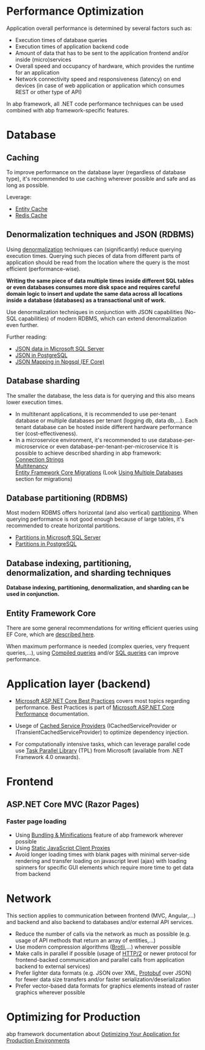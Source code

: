 # Performance Optimization
Application overall performance is determined by several factors such as:

* Execution times of database queries
* Execution times of application backend code
* Amount of data that has to be sent to the application frontend and/or inside (micro)services
* Overall speed and occupancy of hardware, which provides the runtime for an application
* Network connectivity speed and responsiveness (latency) on end devices (in case of web application or application which consumes REST or other type of API)

In abp framework, all .NET code performance techniques can be used combined with abp framework-specific features.

# Database
## Caching
To improve performance on the database layer (regardless of database type), it's recommended to use caching wherever possible and safe and as long as possible.

Leverage:

* [Entity Cache](Entity-Cache.md)
* [Redis Cache](Redis-Cache.md)

## Denormalization techniques and JSON (RDBMS)
Using [denormalization](https://en.wikipedia.org/wiki/Denormalization) techniques can (significantly) reduce querying execution times.
Querying such pieces of data from different parts of application should be read from the location where the query is the most efficient (performance-wise).

**Writing the same piece of data multiple times inside different SQL tables or even databases consumes more disk space and requires careful domain logic to insert and update the same data across all locations inside a database (databases) as a transactional unit of work.**

Use denormalization techniques in conjunction with JSON capabilities (No-SQL capabilities) of modern RDBMS, which can extend denormalization even further.

Further reading:
* [JSON data in Microsoft SQL Server](https://learn.microsoft.com/en-us/sql/relational-databases/json/json-data-sql-server)
* [JSON in PostgreSQL](https://www.postgresql.org/docs/current/functions-json.html)
* [JSON Mapping in Npgsql (EF Core)](https://www.npgsql.org/efcore/mapping/json.html)

## Database sharding
The smaller the database, the less data is for querying and this also means lower execution times.
* In multitenant applications, it is recommended to use per-tenant database or multiple databases per tenant (logging db, data db,...).
Each tenant database can be hosted inside different hardware performance tier (cost-effectiveness).
* In a microservice environment, it's recommended to use database-per-microservice or even database-per-tenant-per-microservice
It is possible to achieve described sharding in abp framework:<br>
[Connection Strings](Connection-Strings.md)<br>
[Multitenancy](Multi-Tenancy.md)<br>
[Entity Framework Core Migrations](Entity-Framework-Core-Migrations.md) (Look [Using Multiple Databases](Entity-Framework-Core-Migrations.md#using-multiple-databases) section for migrations)

## Database partitioning (RDBMS)
Most modern RDBMS offers horizontal (and also vertical) [partitioning](https://en.wikipedia.org/wiki/Partition_(database)).
When querying performance is not good enough because of large tables, it's recommended to create horizontal partitions.
* [Partitions in Microsoft SQL Server](https://learn.microsoft.com/en-us/sql/relational-databases/partitions/partitioned-tables-and-indexes)
* [Partitions in PostgreSQL](https://www.postgresql.org/docs/current/ddl-partitioning.html)

## Database indexing, partitioning, denormalization, and sharding techniques
**Database indexing, partitioning, denormalization, and sharding can be used in conjunction.**

## Entity Framework Core
There are some general recommendations for writing efficient queries using EF Core, which are [described here](https://learn.microsoft.com/en-us/ef/core/performance/efficient-querying).

When maximum performance is needed (complex queries, very frequent queries,...), using [Compiled queries](https://learn.microsoft.com/en-us/dotnet/framework/data/adonet/ef/language-reference/compiled-queries-linq-to-entities) and/or [SQL queries](https://learn.microsoft.com/en-us/ef/core/querying/sql-queries) can improve performance.

# Application layer (backend)
* [Microsoft ASP.NET Core Best Practices](https://learn.microsoft.com/en-us/aspnet/core/fundamentals/best-practices) covers most topics regarding performance.
Best Practices is part of [Microsoft ASP.NET Core Performance](https://learn.microsoft.com/en-us/aspnet/core/performance/overview) documentation.

* Usege of [Cached Service Providers](https://docs.abp.io/en/abp/latest/Dependency-Injection#cached-service-providers) (ICachedServiceProvider or ITransientCachedServiceProvider) to optimize dependency injection.

* For computationally intensive tasks, which can leverage parallel code use [Task Parallel Library](https://learn.microsoft.com/en-us/dotnet/standard/parallel-programming/task-parallel-library-tpl) (TPL) from Microsoft (available from .NET Framework 4.0 onwards).

# Frontend
## ASP.NET Core MVC (Razor Pages)
### Faster page loading
* Using [Bundling & Minifications](AspNetCore/Bundling-Minification.md) feature of abp framework wherever possible
* Using [Static JavaScript Client Proxies](UI/AspNetCore/Static-JavaScript-Proxies.md)
* Avoid longer loading times with blank pages with minimal server-side rendering and transfer loading on javascript level (ajax) with loading spinners for specific GUI elements which require more time to get data from backend

# Network
This section applies to communication between frontend (MVC, Angular,...) and backend and also backend to databases and/or external API services.

* Reduce the number of calls via the network as much as possible (e.g. usage of API methods that return an array of entities,...)
* Use modern compression algorithms ([Brotli](https://en.wikipedia.org/wiki/Brotli),...) wherever possible
* Make calls in parallel if possible (usage of [HTTP/2](https://en.wikipedia.org/wiki/HTTP/2) or newer protocol for frontend-backed communication and parallel calls from application backend to external services)
* Prefer lighter data formats (e.g. JSON over XML, [Protobuf](https://en.wikipedia.org/wiki/Protocol_Buffers) over JSON) for fewer data size transfers and/or faster serialization/deserialization
* Prefer vector-based data formats for graphics elements instead of raster graphics wherever possible

# Optimizing for Production
abp framework documentation about [Optimizing Your Application for Production Environments](Deployment/Optimizing-Production.md)